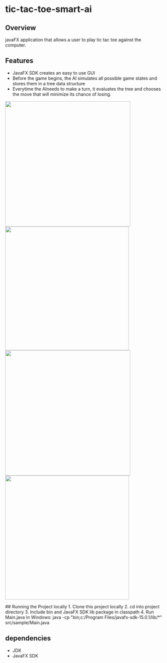 # tic-tac-toe-smart-ai
## Overview 
javaFX application that allows a user to play tic tac toe against the computer.
## Features
- JavaFX SDK creates an easy to use GUI
- Before the game begins, the AI simulates all possible game states and stores them in a tree data structure
- Everytime the AIneeds to make a turn, it evaluates the tree and chooses the move that will minimize its chance of losing.
<p float="left">
  <img src="https://github.com/duplessisk/tic-tac-toe-smart-ai/blob/main/images/photo1.PNG" width="400" />
  <img src="https://github.com/duplessisk/tic-tac-toe-smart-ai/blob/main/images/photo3.PNG" width="395" /> 
  <img src="https://github.com/duplessisk/tic-tac-toe-smart-ai/blob/main/images/photo2.PNG" width="400" />
  <img src="https://github.com/duplessisk/tic-tac-toe-smart-ai/blob/main/images/photo4.PNG" width="396" /> 
</p>
## Running the Project locally
1. Clone this project locally
2. cd into project directory
3. Include bin and JavaFX SDK lib package in classpath
4. Run Main.java  
   In Windows: java -cp "bin;c:/Program Files/javafx-sdk-15.0.1/lib/*" src/sample/Main.java  
   
## dependencies 
- JDK
- JavaFX SDK 
